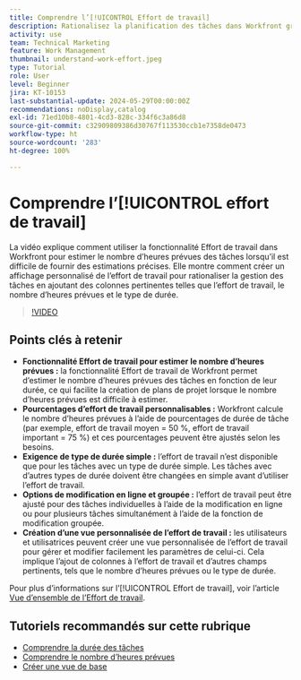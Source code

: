 ```yaml
---
title: Comprendre l’[!UICONTROL Effort de travail]
description: Rationalisez la planification des tâches dans Workfront grâce à la fonctionnalité Effort de travail, qui permet d’obtenir des estimations personnalisables du nombre d’heures prévues, des modifications en ligne et groupées, ainsi que des vues personnalisées pour une gestion de projets efficace.
activity: use
team: Technical Marketing
feature: Work Management
thumbnail: understand-work-effort.jpeg
type: Tutorial
role: User
level: Beginner
jira: KT-10153
last-substantial-update: 2024-05-29T00:00:00Z
recommendations: noDisplay,catalog
exl-id: 71ed10b8-4801-4cd3-828c-334f6c3a86d8
source-git-commit: c32909809386d30767f113530ccb1e7358de0473
workflow-type: ht
source-wordcount: '283'
ht-degree: 100%

---
```


# Comprendre l’[!UICONTROL effort de travail]

La vidéo explique comment utiliser la fonctionnalité Effort de travail dans Workfront pour estimer le nombre d’heures prévues des tâches lorsqu’il est difficile de fournir des estimations précises.
Elle montre comment créer un affichage personnalisé de l’effort de travail pour rationaliser la gestion des tâches en ajoutant des colonnes pertinentes telles que l’effort de travail, le nombre d’heures prévues et le type de durée.

>[!VIDEO](https://video.tv.adobe.com/v/3429446/?quality=12&learn=on&enablevpops)

## Points clés à retenir

* **Fonctionnalité Effort de travail pour estimer le nombre d’heures prévues :** la fonctionnalité Effort de travail de Workfront permet d’estimer le nombre d’heures prévues des tâches en fonction de leur durée, ce qui facilite la création de plans de projet lorsque le nombre d’heures prévues est difficile à estimer.
* **Pourcentages d’effort de travail personnalisables :** Workfront calcule le nombre d’heures prévues à l’aide de pourcentages de durée de tâche (par exemple, effort de travail moyen = 50 %, effort de travail important = 75 %) et ces pourcentages peuvent être ajustés selon les besoins.
* **Exigence de type de durée simple :** l’effort de travail n’est disponible que pour les tâches avec un type de durée simple. Les tâches avec d’autres types de durée doivent être changées en simple avant d’utiliser l’effort de travail.
* **Options de modification en ligne et groupée :** l’effort de travail peut être ajusté pour des tâches individuelles à l’aide de la modification en ligne ou pour plusieurs tâches simultanément à l’aide de la fonction de modification groupée.
* **Création d’une vue personnalisée de l’effort de travail :** les utilisateurs et utilisatrices peuvent créer une vue personnalisée de l’effort de travail pour gérer et modifier facilement les paramètres de celui-ci. Cela implique l’ajout de colonnes à l’effort de travail et d’autres champs pertinents, tels que le nombre d’heures prévues ou le type de durée.


Pour plus d’informations sur l’[!UICONTROL Effort de travail], voir l’article [Vue d’ensemble de l’Effort de travail](https://experienceleague.adobe.com/docs/workfront/using/manage-work/tasks/task-information/work-effort.html?lang=fr).


## Tutoriels recommandés sur cette rubrique

* [Comprendre la durée des tâches](/help/manage-work/tasks/understand-task-durations.md)
* [Comprendre le nombre d’heures prévues](/help/manage-work/tasks/understand-planned-hours.md)
* [Créer une vue de base](/help/reporting/basic-reporting/create-a-basic-view.md)
